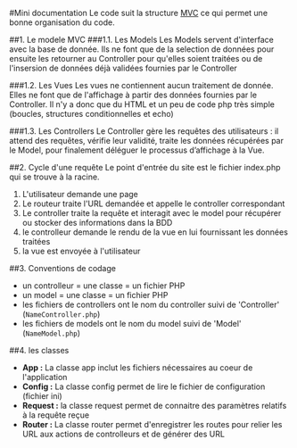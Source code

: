 #Mini documentation
Le code suit la structure [MVC](http://www.wikiwand.com/fr/Mod%C3%A8le-vue-contr%C3%B4leur) ce qui permet une bonne organisation du code.

##1. Le modele MVC
###1.1. Les Models
Les Models servent d'interface avec la base de donnée. Ils ne font que de la selection de données pour ensuite les retourner au Controller pour qu'elles soient traitées ou de l'insersion de données déjà validées fournies par le Controller

###1.2. Les Vues
Les vues ne contiennent aucun traitement de donnée. Elles ne font que de l'affichage à partir des données fournies par le Controller. Il n'y a donc que du HTML et un peu de code php très simple (boucles, structures conditionnelles et echo)

###1.3. Les Controllers
Le Controller gère les requêtes des utilisateurs : il attend des requêtes, vérifie leur validité, traite les données récupérées par le Model, pour finalement déléguer le processus d’affichage à la Vue.

##2. Cycle d'une requête
Le point d'entrée du site est le fichier index.php qui se trouve à la racine.
1. L'utilisateur demande une page
2. Le routeur traite l'URL demandée et appelle le controller correspondant
3. Le controller traite la requête et interagit avec le model pour récupérer ou stocker des informations dans la BDD
4. le controlleur demande le rendu de la vue en lui fournissant les données traitées
5. la vue est envoyée à l'utilisateur

##3. Conventions de codage
- un controlleur = une classe = un fichier PHP
- un model = une classe = un fichier PHP
- les fichiers de controllers ont le nom du controller suivi de 'Controller'  (`NameController.php`)
- les fichiers de models ont le nom du model suivi de 'Model' (`NameModel.php`)

##4. les classes
- **App :** La classe app inclut les fichiers nécessaires au coeur de l'application
- **Config :** La classe config permet de lire le fichier de configuration (fichier ini)
- **Request :** la classe request permet de connaitre des paramètres relatifs à la requête reçue
- **Router :** La classe router permet d'enregistrer les routes pour relier les URL aux actions de controlleurs et de générer des URL
